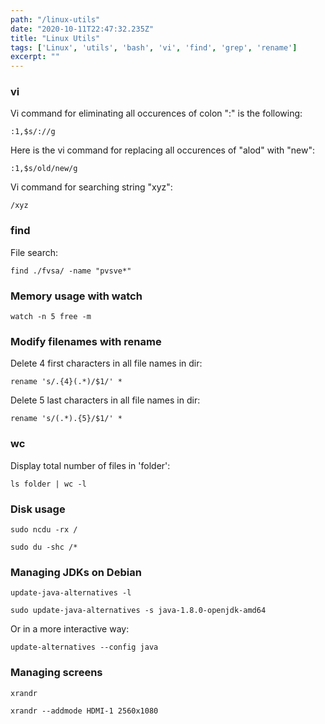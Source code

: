 ```yaml
---
path: "/linux-utils"
date: "2020-10-11T22:47:32.235Z"
title: "Linux Utils"
tags: ['Linux', 'utils', 'bash', 'vi', 'find', 'grep', 'rename']
excerpt: ""
---
```


### vi

Vi command for eliminating all occurences of colon ":" is the following:

```
:1,$s/://g
```

Here is the vi command for replacing all occurences of "alod" with "new":

```
:1,$s/old/new/g
```

Vi command for searching string "xyz":

```
/xyz
```

### find

File search:

```
find ./fvsa/ -name "pvsve*"
```

### Memory usage with watch

```
watch -n 5 free -m
```

### Modify filenames with rename

Delete 4 first characters in all file names in dir:
```
rename 's/.{4}(.*)/$1/' *
```

Delete 5 last characters in all file names in dir:
```
rename 's/(.*).{5}/$1/' *
```

### wc

Display total number of files in 'folder':

```
ls folder | wc -l
```

### Disk usage

```
sudo ncdu -rx /
```

```
sudo du -shc /*
```

### Managing JDKs on Debian

```
update-java-alternatives -l
```

```
sudo update-java-alternatives -s java-1.8.0-openjdk-amd64
```

Or in a more interactive way:

```
update-alternatives --config java
```

### Managing screens 

```
xrandr
```

```
xrandr --addmode HDMI-1 2560x1080
```

